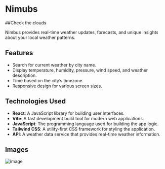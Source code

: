 # Nimubs
##Check the clouds

Nimbus provides real-time weather updates, forecasts, and unique insights about your local weather patterns.

## Features

- Search for current weather by city name.
- Display temperature, humidity, pressure, wind speed, and weather description.
- Time based on the city’s timezone.
- Responsive design for various screen sizes.

## Technologies Used

- **React**: A JavaScript library for building user interfaces.
- **Vite**: A fast development build tool for modern web applications.
- **JavaScript**: The programming language used for building the app logic.
- **Tailwind CSS**: A utility-first CSS framework for styling the application.
- **API**: A weather data service that provides real-time weather information.

## Images
![image](https://github.com/user-attachments/assets/e9985799-8dda-4729-9ab9-aeedae78bed8)



